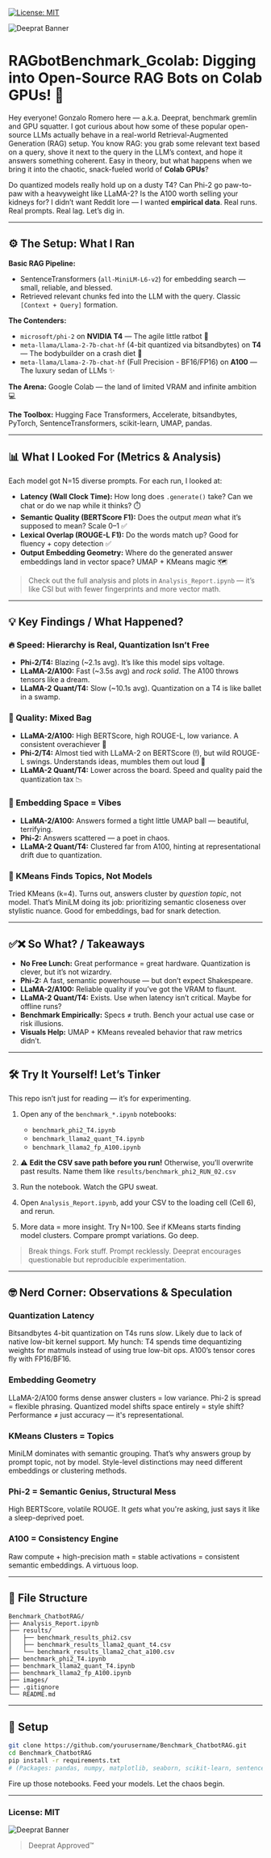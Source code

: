 [![License: MIT](https://img.shields.io/badge/License-MIT-yellow.svg)](https://opensource.org/licenses/MIT)


![Deeprat Banner](./img/deepratabanner2.png)



# **RAGbotBenchmark\_Gcolab: Digging into Open-Source RAG Bots on Colab GPUs!** 🤖

Hey everyone! Gonzalo Romero here — a.k.a. Deeprat, benchmark gremlin and GPU squatter. I got curious about how some of these popular open-source LLMs actually behave in a real-world Retrieval-Augmented Generation (RAG) setup. You know RAG: you grab some relevant text based on a query, shove it next to the query in the LLM’s context, and hope it answers something coherent. Easy in theory, but what happens when we bring it into the chaotic, snack-fueled world of **Colab GPUs**?

Do quantized models really hold up on a dusty T4? Can Phi-2 go paw-to-paw with a heavyweight like LLaMA-2? Is the A100 worth selling your kidneys for? I didn’t want Reddit lore — I wanted **empirical data**. Real runs. Real prompts. Real lag. Let’s dig in.

---

## ⚙️ The Setup: What I Ran

**Basic RAG Pipeline:**

* SentenceTransformers (`all-MiniLM-L6-v2`) for embedding search — small, reliable, and blessed.
* Retrieved relevant chunks fed into the LLM with the query. Classic `[Context + Query]` formation.

**The Contenders:**

* `microsoft/phi-2` on **NVIDIA T4** — The agile little ratbot 🚀
* `meta-llama/Llama-2-7b-chat-hf` (4-bit quantized via bitsandbytes) on **T4** — The bodybuilder on a crash diet 💪
* `meta-llama/Llama-2-7b-chat-hf` (Full Precision - BF16/FP16) on **A100** — The luxury sedan of LLMs ✨

**The Arena:** Google Colab — the land of limited VRAM and infinite ambition 💻

**The Toolbox:** Hugging Face Transformers, Accelerate, bitsandbytes, PyTorch, SentenceTransformers, scikit-learn, UMAP, pandas.

---

## 📊 What I Looked For (Metrics & Analysis)

Each model got N=15 diverse prompts. For each run, I looked at:

* **Latency (Wall Clock Time):** How long does `.generate()` take? Can we chat or do we nap while it thinks? ⏱️
* **Semantic Quality (BERTScore F1):** Does the output *mean* what it’s supposed to mean? Scale 0–1 ✅
* **Lexical Overlap (ROUGE-L F1):** Do the words match up? Good for fluency + copy detection ✅
* **Output Embedding Geometry:** Where do the generated answer embeddings land in vector space? UMAP + KMeans magic 🗺️

> Check out the full analysis and plots in `Analysis_Report.ipynb` — it’s like CSI but with fewer fingerprints and more vector math.

---

## 💡 Key Findings / What Happened?

### 🔥 Speed: Hierarchy is Real, Quantization Isn’t Free

* **Phi-2/T4:** Blazing (\~2.1s avg). It’s like this model sips voltage.
* **LLaMA-2/A100:** Fast (\~3.5s avg) and *rock solid*. The A100 throws tensors like a dream.
* **LLaMA-2 Quant/T4:** Slow (\~10.1s avg). Quantization on a T4 is like ballet in a swamp.

### 🎯 Quality: Mixed Bag

* **LLaMA-2/A100:** High BERTScore, high ROUGE-L, low variance. A consistent overachiever 👑
* **Phi-2/T4:** Almost tied with LLaMA-2 on BERTScore (!), but wild ROUGE-L swings. Understands ideas, mumbles them out loud 🤔
* **LLaMA-2 Quant/T4:** Lower across the board. Speed and quality paid the quantization tax 📉

### 🧠 Embedding Space = Vibes

* **LLaMA-2/A100:** Answers formed a tight little UMAP ball — beautiful, terrifying.
* **Phi-2:** Answers scattered — a poet in chaos.
* **LLaMA-2 Quant/T4:** Clustered far from A100, hinting at representational drift due to quantization.

### 🧪 KMeans Finds Topics, Not Models

Tried KMeans (k=4). Turns out, answers cluster by *question topic*, not model. That’s MiniLM doing its job: prioritizing semantic closeness over stylistic nuance. Good for embeddings, bad for snark detection.

---

## ✅❌ So What? / Takeaways

* **No Free Lunch:** Great performance = great hardware. Quantization is clever, but it’s not wizardry.
* **Phi-2:** A fast, semantic powerhouse — but don’t expect Shakespeare.
* **LLaMA-2/A100:** Reliable quality if you’ve got the VRAM to flaunt.
* **LLaMA-2 Quant/T4:** Exists. Use when latency isn’t critical. Maybe for offline runs?
* **Benchmark Empirically:** Specs ≠ truth. Bench your actual use case or risk illusions.
* **Visuals Help:** UMAP + KMeans revealed behavior that raw metrics didn’t.

---

## 🛠 Try It Yourself! Let’s Tinker

This repo isn’t just for reading — it’s for experimenting.

1. Open any of the `benchmark_*.ipynb` notebooks:

   * `benchmark_phi2_T4.ipynb`
   * `benchmark_llama2_quant_T4.ipynb`
   * `benchmark_llama2_fp_A100.ipynb`
2. ⚠️ **Edit the CSV save path before you run!** Otherwise, you’ll overwrite past results. Name them like `results/benchmark_phi2_RUN_02.csv`
3. Run the notebook. Watch the GPU sweat.
4. Open `Analysis_Report.ipynb`, add your CSV to the loading cell (Cell 6), and rerun.
5. More data = more insight. Try N=100. See if KMeans starts finding model clusters. Compare prompt variations. Go deep.

> Break things. Fork stuff. Prompt recklessly. Deeprat encourages questionable but reproducible experimentation.

---

## 🤓 Nerd Corner: Observations & Speculation

### Quantization Latency

Bitsandbytes 4-bit quantization on T4s runs *slow*. Likely due to lack of native low-bit kernel support. My hunch: T4 spends time dequantizing weights for matmuls instead of using true low-bit ops. A100’s tensor cores fly with FP16/BF16.

### Embedding Geometry

LLaMA-2/A100 forms dense answer clusters = low variance. Phi-2 is spread = flexible phrasing. Quantized model shifts space entirely = style shift? Performance ≠ just accuracy — it's representational.

### KMeans Clusters = Topics

MiniLM dominates with semantic grouping. That’s why answers group by prompt topic, not by model. Style-level distinctions may need different embeddings or clustering methods.

### Phi-2 = Semantic Genius, Structural Mess

High BERTScore, volatile ROUGE. It *gets* what you're asking, just says it like a sleep-deprived poet.

### A100 = Consistency Engine

Raw compute + high-precision math = stable activations = consistent semantic embeddings. A virtuous loop.

---

## 📁 File Structure

```
Benchmark_ChatbotRAG/
├── Analysis_Report.ipynb
├── results/
│   ├── benchmark_results_phi2.csv
│   ├── benchmark_results_llama2_quant_t4.csv
│   └── benchmark_results_llama2_chat_a100.csv
├── benchmark_phi2_T4.ipynb
├── benchmark_llama2_quant_T4.ipynb
├── benchmark_llama2_fp_A100.ipynb
├── images/
├── .gitignore
└── README.md
```

---

## 🔧 Setup

```bash
git clone https://github.com/yourusername/Benchmark_ChatbotRAG.git
cd Benchmark_ChatbotRAG
pip install -r requirements.txt
# (Packages: pandas, numpy, matplotlib, seaborn, scikit-learn, sentence-transformers, torch, transformers, accelerate, bitsandbytes, umap-learn)
```

Fire up those notebooks. Feed your models. Let the chaos begin.

---

### License: MIT

![Deeprat Banner](./img/DeepRat.png)


> Deeprat Approved™
